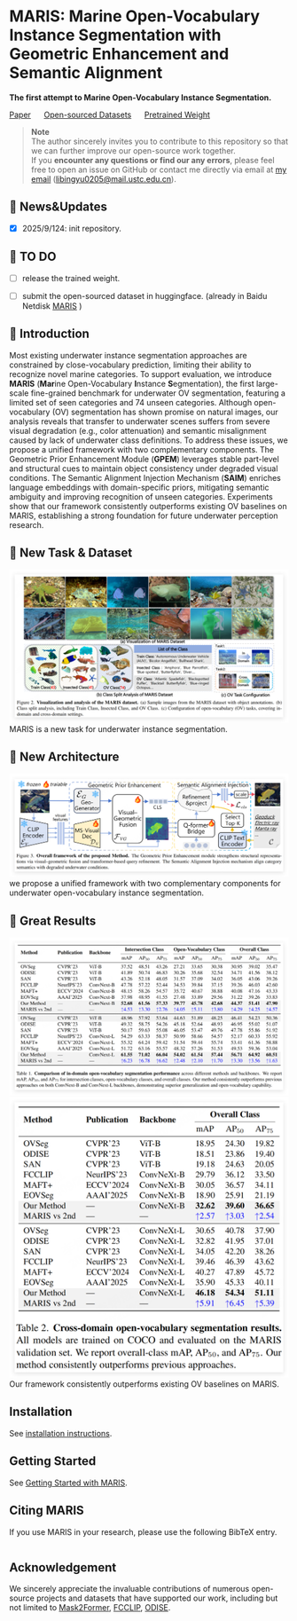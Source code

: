 # MARIS: Marine Open-Vocabulary Instance Segmentation with Geometric Enhancement and Semantic Alignment

**The first attempt to Marine Open-Vocabulary Instance Segmentation.**

[Paper](xxx) &nbsp;&nbsp;&nbsp;&nbsp; [Open-sourced Datasets](https://pan.baidu.com/s/1XcpDFIWixPj6vxWiHx5DtA?pwd=USTC) &nbsp;&nbsp;&nbsp;&nbsp; [Pretrained Weight](https://pan.baidu.com/s/1FYF5kyrKbDPMboSs7aVzQw?pwd=USTC) 
> **Note**  
> The author sincerely invites you to contribute to this repository so that we can further improve our open-source work together.  
> If you **encounter any questions or find our any errors**, please feel free to open an issue on GitHub or contact me directly via email at [my email](mailto:libingyu0205@mail.ustc.edu.cn)       (libingyu0205@mail.ustc.edu.cn).

## 🚀 News&Updates​
- [x] 2025/9/124: init repository.

## 🚩 TO DO​
- [ ] release the trained weight.
- [ ] submit the open-sourced dataset in huggingface. (already in Baidu Netdisk [MARIS](https://pan.baidu.com/s/1XcpDFIWixPj6vxWiHx5DtA?pwd=USTC) )


## 🌟 Introduction

Most existing underwater instance segmentation approaches are constrained by close-vocabulary prediction, limiting their ability to recognize novel marine categories. To support evaluation, we introduce **MARIS** (**Mar**ine Open-Vocabulary **I**nstance **S**egmentation), the first large-scale fine-grained benchmark for underwater OV segmentation, featuring a limited set of seen categories and 74 unseen categories. Although open-vocabulary (OV) segmentation has shown promise on natural images, our analysis reveals that transfer to underwater scenes suffers from severe visual degradation (e.g., color attenuation) and semantic misalignment caused by lack of underwater class definitions. To address these issues, we propose a unified framework with two complementary components. The Geometric Prior Enhancement Module (**GPEM**) leverages stable part-level and structural cues to maintain object consistency under degraded visual conditions. The Semantic Alignment Injection Mechanism (**SAIM**) enriches language embeddings with domain-specific priors, mitigating semantic ambiguity and improving recognition of unseen categories.  Experiments show that our framework consistently outperforms existing OV baselines on MARIS, establishing a strong foundation for future underwater perception research.

## 🌟 New Task & Dataset

![](assets/task_dataset.png)
MARIS is a new task for underwater instance segmentation.

## 🌟 New Architecture
![](assets/arch.png)
we propose a unified framework with two complementary components for underwater open-vocabulary instance segmentation.

## 🌟 Great Results
![](assets/results_id.png)
![](assets/results_cd.png)
Our framework consistently outperforms existing OV baselines on MARIS. 

## Installation
See [installation instructions](INSTALL.md).

## Getting Started
See [Getting Started with  MARIS](GETTING_STARTED.md).

## <a name="Citing MARIS"></a>Citing  MARIS

If you use MARIS in your research, please use the following BibTeX entry.

```BibTeX

```

## Acknowledgement
We sincerely appreciate the invaluable contributions of numerous open-source projects and datasets that have supported our work, including but not limited to [Mask2Former](https://github.com/facebookresearch/Mask2Former), [FCCLIP](https://github.com/bytedance/fc-clip), [ODISE](https://github.com/NVlabs/ODISE).

